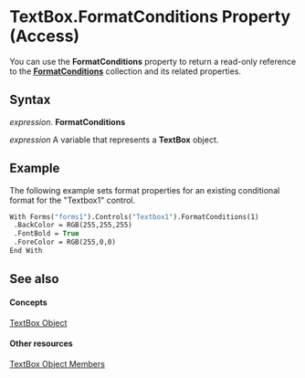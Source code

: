 
# TextBox.FormatConditions Property (Access)

You can use the  **FormatConditions** property to return a read-only reference to the **[FormatConditions](0a1cd89b-6690-8272-ebd9-d841e9fb1d4c.md)** collection and its related properties.


## Syntax

 _expression_. **FormatConditions**

 _expression_ A variable that represents a **TextBox** object.


## Example

The following example sets format properties for an existing conditional format for the "Textbox1" control.


```vb
With Forms("forms1").Controls("Textbox1").FormatConditions(1) 
 .BackColor = RGB(255,255,255) 
 .FontBold = True 
 .ForeColor = RGB(255,0,0) 
End With
```


## See also


#### Concepts


[TextBox Object](d74fbe9a-0d40-7d28-956f-a2bfd0cfee45.md)
#### Other resources


[TextBox Object Members](bb55abbc-902e-fc2d-bdff-063c55426cd0.md)
